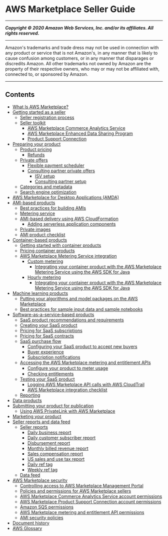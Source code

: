 # AWS Marketplace Seller Guide

-----
*****Copyright &copy; 2020 Amazon Web Services, Inc. and/or its affiliates. All rights reserved.*****

-----
Amazon's trademarks and trade dress may not be used in 
     connection with any product or service that is not Amazon's, 
     in any manner that is likely to cause confusion among customers, 
     or in any manner that disparages or discredits Amazon. All other 
     trademarks not owned by Amazon are the property of their respective
     owners, who may or may not be affiliated with, connected to, or 
     sponsored by Amazon.

-----
## Contents
+ [What Is AWS Marketplace?](what-is-marketplace.md)
+ [Getting started as a seller](user-guide-for-sellers.md)
   + [Seller registration process](seller-registration-process.md)
   + [Seller toolkit](additional-seller-tools.md)
      + [AWS Marketplace Commerce Analytics Service](commerce-analytics-service.md)
      + [AWS Marketplace Enhanced Data Sharing Program](enhanced-data-sharing-program.md)
      + [Product Support Connection](product-support-connection.md)
+ [Preparing your product](product-preparation.md)
   + [Product pricing](pricing.md)
      + [Refunds](refunds.md)
   + [Private offers](private-offers-overview.md)
      + [Flexible payment scheduler](flexible-payment-scheduler.md)
      + [Consulting partner private offers](consulting-partner-offers.md)
         + [ISV setup](consulting-partner-isv-info.md)
         + [Consulting partner setup](consulting-partner-info.md)
   + [Categories and metadata](categories-and-metadata.md)
   + [Search engine optimization](search-engine-optimization.md)
+ [AWS Marketplace for Desktop Applications (AMDA)](amda.md)
+ [AMI-based products](ami-products.md)
   + [Best practices for building AMIs](best-practices-for-building-your-amis.md)
   + [Metering service](metering-service.md)
   + [AMI-based delivery using AWS CloudFormation](cloudformation.md)
      + [Adding serverless application components](cloudformation-serverless-application.md)
   + [Private images](private-images.md)
   + [AMI product checklist](aws-marketplace-listing-checklist.md)
+ [Container-based products](container-based-products.md)
   + [Getting started with container products](container-product-getting-started.md)
   + [Pricing container products](pricing-container-products.md)
   + [AWS Marketplace Metering Service integration](entitlement-and-metering-for-paid-products.md)
      + [Custom metering](container-metering-meterusage.md)
         + [Integrating your container product with the AWS Marketplace Metering Service using the AWS SDK for Java](java-integration-example-meterusage.md)
      + [Hourly metering](container-metering-registerusage.md)
         + [Integrating your container product with the AWS Marketplace Metering Service using the AWS SDK for Java](java-integration-example-registerusage.md)
+ [Machine learning products](machine-learning-products.md)
   + [Putting your algorithms and model packages on the AWS Marketplace](listing-algorithms-and-model-packages-in-aws-marketplace-for-machine-learning.md)
   + [Best practices for sample input data and sample notebooks](best-practices-sample-ml.md)
+ [Software-as-a-service–based products](software-as-a-service-based-products-saas.md)
   + [SaaS product recommendations and requirements](saas-guidelines.md)
   + [Creating your SaaS product](listing-your-saas-product.md)
   + [Pricing for SaaS subscriptions](saas-subscriptions.md)
   + [Pricing for SaaS contracts](saas-contracts.md)
   + [SaaS purchase flow](saas-purchase-flow.md)
      + [Configuring your SaaS product to accept new buyers](configuring-your-saas-application-to-accept-new-customers.md)
      + [Buyer experience](customer-experience.md)
      + [Subscription notifications](subscription-notification.md)
   + [Accessing the AWS Marketplace metering and entitlement APIs](accessing-the-aws-marketplace-metering-and-entitlement-apis.md)
      + [Conﬁgure your product to meter usage](configure-application-for-meter-usage.md)
      + [Checking entitlements](checking-entitlements.md)
   + [Testing your SaaS product](testing-your-saas-product.md)
      + [Logging AWS Marketplace API calls with AWS CloudTrail](logging-aws-marketplace-api-calls-with-aws-cloudtrail.md)
      + [AWS Marketplace integration checklist](aws-marketplace-integration-checklist.md)
   + [Reporting](saas-reporting.md)
+ [Data products](data-products.md)
+ [Submitting your product for publication](product-submission.md)
   + [Using AWS PrivateLink with AWS Marketplace](privatelink.md)
+ [Marketing your product](product-marketing.md)
+ [Seller reports and data feed](reports-and-data-feed.md)
   + [Seller reports](Reporting.md)
      + [Daily business report](DailyBuisnessReport.md)
      + [Daily customer subscriber report](daily-customer-subscriber-report.md)
      + [Disbursement report](monthly-disbursement-report.md)
      + [Monthly billed revenue report](monthly-billed-revenue-report.md)
      + [Sales compensation report](sales-compensation-report.md)
      + [US sales and use tax report](u.s.-sales-and-use-tax-report.md)
      + [Daily ref tag](daily-ref-tag.md)
      + [Weekly ref tag](weekly-ref-tag-1.md)
   + [Data feed](data-feed.md)
+ [AWS Marketplace security](security.md)
   + [Controlling access to AWS Marketplace Management Portal](marketplace-management-portal-user-access.md)
   + [Policies and permissions for AWS Marketplace sellers](detailed-management-portal-permissions.md)
   + [AWS Marketplace Commerce Analytics Service account permissions](set-aws-iam-cas-permissions.md)
   + [AWS Marketplace Product Support Connection account permissions](set-aws-iam-psc-permissions.md)
   + [Amazon SQS permissions](set-aws-iam-sqs-permissions.md)
   + [AWS Marketplace metering and entitlement API permissions](iam-user-policy-for-aws-marketplace-actions.md)
   + [AMI security policies](product-and-ami-policies.md)
+ [Document history](document-history.md)
+ [AWS Glossary](glossary.md)